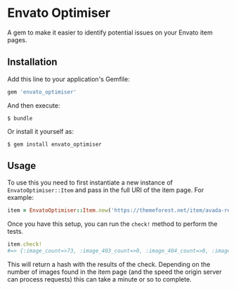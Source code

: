 # Envato Optimiser

A gem to make it easier to identify potential issues on your Envato item pages.

## Installation

Add this line to your application's Gemfile:

```ruby
gem 'envato_optimiser'
```

And then execute:

```
$ bundle
```

Or install it yourself as:

```
$ gem install envato_optimiser
```

## Usage

To use this you need to first instantiate a new instance of
`EnvatoOptimiser::Item` and pass in the full URI of the item page. For
example:

```rb
item = EnvatoOptimiser::Item.new('https://themeforest.net/item/avada-responsive-multipurpose-theme/2833226')
```

Once you have this setup, you can run the `check!` method to perform
the tests.

```rb
item.check!
#=> {:image_count=>73, :image_403_count=>0, :image_404_count=>0, :image_redirect_count=>2}
```

This will return a hash with the results of the check. Depending on the
number of images found in the item page (and the speed the origin server
can process requests) this can take a minute or so to complete.
